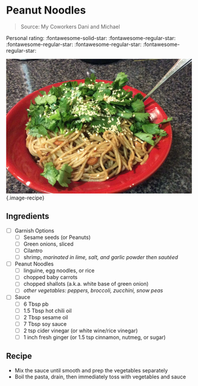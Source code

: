 # Peanut Noodles

> Source: My Coworkers Dani and Michael

<!-- {cts} rating=1; (User can specify rating on scale of 1-5) -->

Personal rating: :fontawesome-solid-star: :fontawesome-regular-star: :fontawesome-regular-star: :fontawesome-regular-star: :fontawesome-regular-star:

<!-- {cte} -->

<!-- {cts} name_image=peanut_noodles.jpg; (User can specify image name) -->

![peanut_noodles.jpg](./peanut_noodles.jpg){.image-recipe}

<!-- {cte} -->

## Ingredients

- [ ] Garnish Options
    - [ ] Sesame seeds (or Peanuts)
    - [ ] Green onions, sliced
    - [ ] Cilantro
    - [ ] shrimp, *marinated in lime, salt, and garlic powder then sautéed*
- [ ] Peanut Noodles
    - [ ] linguine, egg noodles, or rice
    - [ ] chopped baby carrots
    - [ ] chopped shallots (a.k.a. white base of green onion)
    - [ ] *other vegetables: peppers, broccoli, zucchini, snow peas*
- [ ] Sauce
    - [ ] 6 Tbsp pb
    - [ ] 1.5 Tbsp hot chili oil
    - [ ] 2 Tbsp sesame oil
    - [ ] 7 Tbsp soy sauce
    - [ ] 2 tsp cider vinegar (or white wine/rice vinegar)
    - [ ] 1 inch fresh ginger (or 1.5 tsp cinnamon, nutmeg, or sugar)

## Recipe

- Mix the sauce until smooth and prep the vegetables separately
- Boil the pasta, drain, then immediately toss with vegetables and sauce
